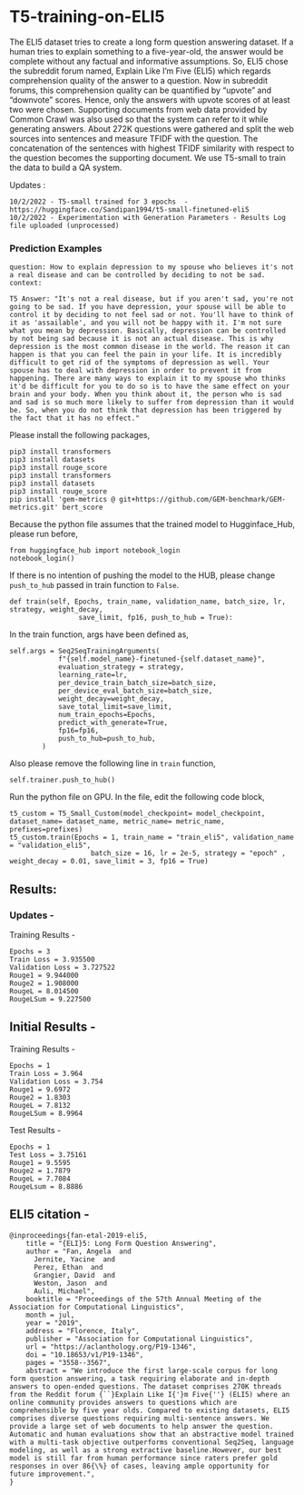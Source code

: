 # T5-training-on-ELI5

The ELI5 dataset tries to create a long form question answering
dataset. If a human tries to explain something to a five-year-old, the answer would be complete without
any factual and informative assumptions. So, ELI5 chose the subreddit forum named, Explain Like I’m Five
(ELI5) which regards comprehension quality of the answer to a question. Now in subreddit forums, this
comprehension quality can be quantified by “upvote” and “downvote” scores. Hence, only the answers
with upvote scores of at least two were chosen. Supporting documents from web data provided by
Common Crawl was also used so that the system can refer to it while generating answers. About 272K
questions were gathered and split the web sources into sentences and measure TFIDF with the question.
The concatenation of the sentences with highest TFIDF similarity with respect to the question becomes
the supporting document. We use T5-small to train the data to build a QA system.

Updates : 

```
10/2/2022 - T5-small trained for 3 epochs  - https://huggingface.co/Sandipan1994/t5-small-finetuned-eli5
10/2/2022 - Experimentation with Generation Parameters - Results Log file uploaded (unprocessed)
```

### Prediction Examples

```
question: How to explain depression to my spouse who believes it's not a real disease and can be controlled by deciding to not be sad. context:  

T5 Answer: "It's not a real disease, but if you aren't sad, you're not going to be sad. If you have depression, your spouse will be able to control it by deciding to not feel sad or not. You'll have to think of it as 'assailable', and you will not be happy with it. I'm not sure what you mean by depression. Basically, depression can be controlled by not being sad because it is not an actual disease. This is why depression is the most common disease in the world. The reason it can happen is that you can feel the pain in your life. It is incredibly difficult to get rid of the symptoms of depression as well. Your spouse has to deal with depression in order to prevent it from happening. There are many ways to explain it to my spouse who thinks it'd be difficult for you to do so is to have the same effect on your brain and your body. When you think about it, the person who is sad and sad is so much more likely to suffer from depression than it would be. So, when you do not think that depression has been triggered by the fact that it has no effect."
```


Please install the following packages, 
```
pip3 install transformers
pip3 install datasets
pip3 install rouge_score
pip3 install transformers
pip3 install datasets
pip3 install rouge_score
pip install 'gem-metrics @ git+https://github.com/GEM-benchmark/GEM-metrics.git' bert_score
```


Because the python file assumes that the trained model to Hugginface_Hub, please run before,

```
from huggingface_hub import notebook_login
notebook_login()
```

If there is no intention of pushing the model to the HUB, please change ```push_to_hub``` passed in train function to ```False```.
```
def train(self, Epochs, train_name, validation_name, batch_size, lr, strategy, weight_decay,
                 save_limit, fp16, push_to_hub = True):
```

In the train function, args have been defined as,
```
self.args = Seq2SeqTrainingArguments(
            f"{self.model_name}-finetuned-{self.dataset_name}",
            evaluation_strategy = strategy,
            learning_rate=lr,
            per_device_train_batch_size=batch_size,
            per_device_eval_batch_size=batch_size,
            weight_decay=weight_decay,
            save_total_limit=save_limit,
            num_train_epochs=Epochs,
            predict_with_generate=True,
            fp16=fp16,
            push_to_hub=push_to_hub,
        )
```

Also please remove the following line in ```train``` function, 

```
self.trainer.push_to_hub()
```


Run the python file on GPU. In the file, edit the following code block,

```
t5_custom = T5_Small_Custom(model_checkpoint= model_checkpoint, dataset_name= dataset_name, metric_name= metric_name, prefixes=prefixes)
t5_custom.train(Epochs = 1, train_name = "train_eli5", validation_name = "validation_eli5", 
                    batch_size = 16, lr = 2e-5, strategy = "epoch" , weight_decay = 0.01, save_limit = 3, fp16 = True)
```

## Results:

### Updates - 

Training Results - 

```
Epochs = 3
Train Loss = 3.935500
Validation Loss = 3.727522
Rouge1 = 9.944000
Rouge2 = 1.908000
RougeL = 8.014500
RougeLSum = 9.227500
```

## Initial Results - 

Training Results - 

```
Epochs = 1
Train Loss = 3.964
Validation Loss = 3.754
Rouge1 = 9.6972
Rouge2 = 1.8303
RougeL = 7.8132
RougeLSum = 8.9964
```
Test Results - 

```
Epochs = 1
Test Loss = 3.75161
Rouge1 = 9.5595
Rouge2 = 1.7879
RougeL = 7.7084
RougeLsum = 8.8886
```
## ELI5 citation -

```
@inproceedings{fan-etal-2019-eli5,
    title = "{ELI}5: Long Form Question Answering",
    author = "Fan, Angela  and
      Jernite, Yacine  and
      Perez, Ethan  and
      Grangier, David  and
      Weston, Jason  and
      Auli, Michael",
    booktitle = "Proceedings of the 57th Annual Meeting of the Association for Computational Linguistics",
    month = jul,
    year = "2019",
    address = "Florence, Italy",
    publisher = "Association for Computational Linguistics",
    url = "https://aclanthology.org/P19-1346",
    doi = "10.18653/v1/P19-1346",
    pages = "3558--3567",
    abstract = "We introduce the first large-scale corpus for long form question answering, a task requiring elaborate and in-depth answers to open-ended questions. The dataset comprises 270K threads from the Reddit forum {``}Explain Like I{'}m Five{''} (ELI5) where an online community provides answers to questions which are comprehensible by five year olds. Compared to existing datasets, ELI5 comprises diverse questions requiring multi-sentence answers. We provide a large set of web documents to help answer the question. Automatic and human evaluations show that an abstractive model trained with a multi-task objective outperforms conventional Seq2Seq, language modeling, as well as a strong extractive baseline.However, our best model is still far from human performance since raters prefer gold responses in over 86{\%} of cases, leaving ample opportunity for future improvement.",
}
```



